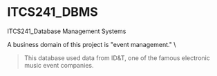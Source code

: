 # ITCS241_DBMS
ITCS241_Database Management Systems

A business domain of this project is "event management." \
> This database used data from ID&T, one of the famous electronic music event companies.
